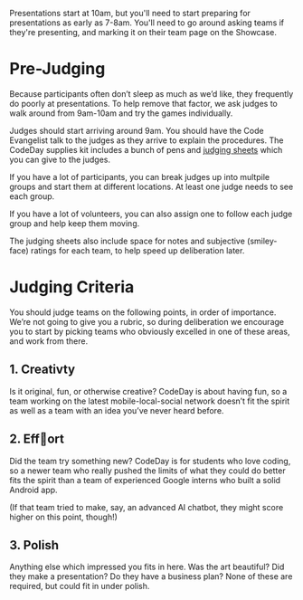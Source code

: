 Presentations start at 10am, but you'll need to start preparing for presentations as early as 7-8am. You'll need to go around asking teams if they're presenting, and marking it on their team page on the Showcase.

# Pre-Judging

Because participants often don’t sleep as much as we’d like, they frequently do poorly at presentations. To help remove that factor, we ask judges to walk around from 9am-10am and try the games individually.

Judges should start arriving around 9am. You should have the Code Evangelist talk to the judges as they arrive to explain the procedures. The CodeDay supplies kit includes a bunch of pens and [judging sheets](http://assets.srnd.org/codeday/judges.pdf) which you can give to the judges.

If you have a lot of participants, you can break judges up into multpile groups and start them at different locations. At least one judge needs to see each group.

If you have a lot of volunteers, you can also assign one to follow each judge group and help keep them moving.

The judging sheets also include space for notes and subjective (smiley-face) ratings for each team, to help speed up deliberation later.

# Judging Criteria

You should judge teams on the following points, in order of importance. We’re not going to give you a rubric, so during deliberation we encourage you to start by picking teams who obviously excelled in one of these areas, and work from there.

## 1. Creativty
Is it original, fun, or otherwise creative? CodeDay is about having fun, so a team working on the latest mobile-local-social network doesn’t fit the spirit as well as a team with an idea you’ve never heard before.

## 2. Effort
Did the team try something new? CodeDay is for students who love coding, so a newer team who really pushed the limits of what they could do better fits the spirit than a team of experienced Google interns who built a solid Android app. 

(If that team tried to make, say, an advanced AI chatbot, they might score higher on this point, though!)

## 3. Polish
Anything else which impressed you fits in here. Was the art beautiful? Did they make a presentation? Do they have a business plan? None of these are required, but could fit in under polish.